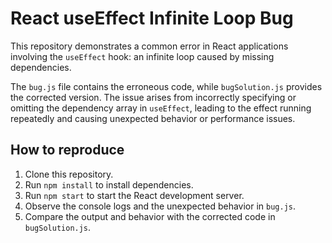# React useEffect Infinite Loop Bug

This repository demonstrates a common error in React applications involving the `useEffect` hook: an infinite loop caused by missing dependencies.

The `bug.js` file contains the erroneous code, while `bugSolution.js` provides the corrected version.  The issue arises from incorrectly specifying or omitting the dependency array in `useEffect`, leading to the effect running repeatedly and causing unexpected behavior or performance issues.

## How to reproduce
1. Clone this repository.
2. Run `npm install` to install dependencies.
3. Run `npm start` to start the React development server.
4. Observe the console logs and the unexpected behavior in `bug.js`.
5. Compare the output and behavior with the corrected code in `bugSolution.js`.